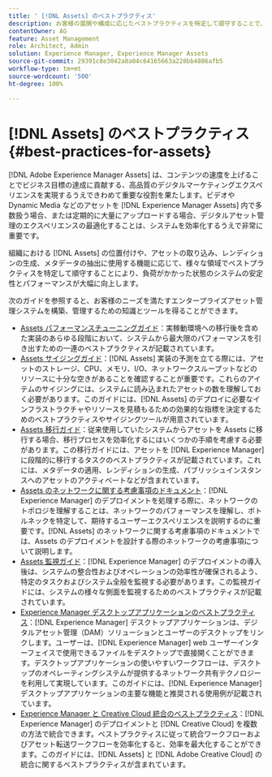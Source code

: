 ```yaml
---
title: ' [!DNL Assets] のベストプラクティス'
description: お客様の展開や構成に応じたベストプラクティスを特定して順守することで、負荷状態でのシステムの安定性とパフォーマンスを向上させます。
contentOwner: AG
feature: Asset Management
role: Architect, Admin
solution: Experience Manager, Experience Manager Assets
source-git-commit: 29391c8e3042a8a04c64165663a228bb4886afb5
workflow-type: tm+mt
source-wordcount: '500'
ht-degree: 100%

---
```


# [!DNL Assets] のベストプラクティス {#best-practices-for-assets}

[!DNL Adobe Experience Manager Assets] は、コンテンツの速度を上げることでビジネス目標の達成に貢献する、高品質のデジタルマーケティングエクスペリエンスを実現するうえできわめて重要な役割を果たします。ビデオや Dynamic Media などのアセットを [!DNL Experience Manager Assets] 内で多数扱う場合、または定期的に大量にアップロードする場合、デジタルアセット管理のエクスペリエンスの最適化することは、システムを効率化するうえで非常に重要です。

組織における [!DNL Assets] の位置付けや、アセットの取り込み、レンディションの生成、メタデータの抽出に使用する機能に応じて、様々な領域でベストプラクティスを特定して順守することにより、負荷がかかった状態のシステムの安定性とパフォーマンスが大幅に向上します。

次のガイドを参照すると、お客様のニーズを満たすエンタープライズアセット管理システムを構築、管理するための知識とツールを得ることができます。

* [Assets パフォーマンスチューニングガイド](/help/assets/performance-tuning-guidelines.md)：実稼動環境への移行後を含めた実装のあらゆる段階において、システムから最大限のパフォーマンスを引き出すための一連のベストプラクティスが記載されています。
* [Assets サイジングガイド](/help/assets/assets-sizing-guide.md)：[!DNL Assets] 実装の予測を立てる際には、アセットのストレージ、CPU、メモリ、I/O、ネットワークスループットなどのリソースに十分な空きがあることを確認することが重要です。これらのアイテムのサイジングには、システムに読み込まれたアセットの数を理解しておく必要があります。このガイドには、[!DNL Assets] のデプロイに必要なインフラストラクチャやリソースを見積もるための効果的な指標を決定するためのベストプラクティスやサイジングツールが用意されています。
* [Assets 移行ガイド](/help/assets/assets-migration-guide.md)：従来使用していたシステムからアセットを Assets に移行する場合、移行プロセスを効率化するにはいくつかの手順を考慮する必要があります。この移行ガイドには、アセットを [!DNL Experience Manager] に段階的に移行するタスクのベストプラクティスが記載されています。これには、メタデータの適用、レンディションの生成、パブリッシュインスタンスへのアセットのアクティベートなどが含まれています。
* [Assets のネットワークに関する考慮事項のドキュメント](/help/assets/assets-network-considerations.md)：[!DNL Experience Manager] のデプロイメントを処理する際に、ネットワークのトポロジを理解することは、ネットワークのパフォーマンスを理解し、ボトルネックを特定して、期待するユーザーエクスペリエンスを説明するのに重要です。[!DNL Assets] のネットワークに関する考慮事項のドキュメントでは、Assets のデプロイメントを設計する際のネットワークの考慮事項について説明します。
* [Assets 監視ガイド](/help/assets/assets-monitoring-best-practices.md)：[!DNL Experience Manager] のデプロイメントの導入後は、システムの整合性およびオペレーションの効率性が確保されるよう、特定のタスクおよびシステム全般を監視する必要があります。この監視ガイドには、システムの様々な側面を監視するためのベストプラクティスが記載されています。
* [Experience Manager デスクトップアプリケーションのベストプラクティス](https://experienceleague.adobe.com/docs/experience-manager-desktop-app/using/introduction.html?lang=ja)：[!DNL Experience Manager] デスクトップアプリケーションは、デジタルアセット管理（DAM）ソリューションとユーザーのデスクトップをリンクします。ユーザーは、[!DNL Experience Manager] web ユーザーインターフェイスで使用できるファイルをデスクトップで直接開くことができます。デスクトップアプリケーションの使いやすいワークフローは、デスクトップのオペレーティングシステムが提供するネットワーク共有テクノロジーを利用して実現しています。このガイドには、[!DNL Experience Manager] デスクトップアプリケーションの主要な機能と推奨される使用例が記載されています。
* [Experience Manager と Creative Cloud 統合のベストプラクティス](/help/assets/aem-cc-integration-best-practices.md)：[!DNL Experience Manager] のデプロイメントと [!DNL Creative Cloud] を複数の方法で統合できます。ベストプラクティスに従って統合ワークフローおよびアセット転送ワークフローを効率化すると、効率を最大化することができます。このガイドには、[!DNL Assets] と [!DNL Adobe Creative Cloud] の統合に関するベストプラクティスが含まれています。
